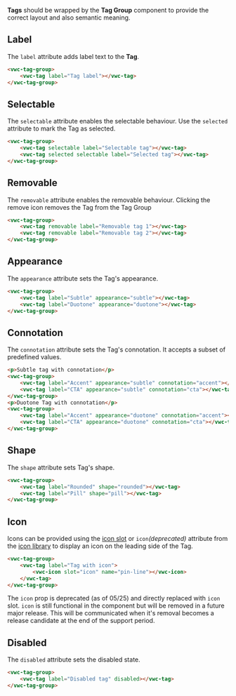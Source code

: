 **Tags** should be wrapped by the **Tag Group** component to provide the correct layout and also semantic meaning.

## Label

The `label` attribute adds label text to the **Tag**.

```html preview
<vwc-tag-group>
	<vwc-tag label="Tag label"></vwc-tag>
</vwc-tag-group>
```

## Selectable

The `selectable` attribute enables the selectable behaviour. Use the `selected` attribute to mark the Tag as selected.

```html preview
<vwc-tag-group>
	<vwc-tag selectable label="Selectable tag"></vwc-tag>
	<vwc-tag selected selectable label="Selected tag"></vwc-tag>
</vwc-tag-group>
```

## Removable

The `removable` attribute enables the removable behaviour. Clicking the remove icon removes the Tag from the Tag Group

```html preview
<vwc-tag-group>
	<vwc-tag removable label="Removable tag 1"></vwc-tag>
	<vwc-tag removable label="Removable tag 2"></vwc-tag>
</vwc-tag-group>
```

## Appearance

The `appearance` attribute sets the Tag's appearance.

```html preview
<vwc-tag-group>
	<vwc-tag label="Subtle" appearance="subtle"></vwc-tag>
	<vwc-tag label="Duotone" appearance="duotone"></vwc-tag>
</vwc-tag-group>
```

## Connotation

The `connotation` attribute sets the Tag's connotation.
It accepts a subset of predefined values.

```html preview
<p>Subtle tag with connotation</p>
<vwc-tag-group>
	<vwc-tag label="Accent" appearance="subtle" connotation="accent"></vwc-tag>
	<vwc-tag label="CTA" appearance="subtle" connotation="cta"></vwc-tag>
</vwc-tag-group>
<p>Duotone Tag with connotation</p>
<vwc-tag-group>
	<vwc-tag label="Accent" appearance="duotone" connotation="accent"></vwc-tag>
	<vwc-tag label="CTA" appearance="duotone" connotation="cta"></vwc-tag>
</vwc-tag-group>
```

## Shape

The `shape` attribute sets Tag's shape.

```html preview
<vwc-tag-group>
	<vwc-tag label="Rounded" shape="rounded"></vwc-tag>
	<vwc-tag label="Pill" shape="pill"></vwc-tag>
</vwc-tag-group>
```

## Icon

Icons can be provided using the [icon slot](/components/tag-and-tag-group/code/#icon-slot) or `icon`_(deprecated)_ attribute from the [icon library](/icons/icons-gallery/) to display an icon on the leading side of the Tag.

```html preview
<vwc-tag-group>
	<vwc-tag label="Tag with icon">
		<vwc-icon slot="icon" name="pin-line"></vwc-icon>
	</vwc-tag>
</vwc-tag-group>
```

<vwc-note connotation="warning" headline="Deprecated Prop: icon">
	<vwc-icon slot="icon" name="warning-line"></vwc-icon>

The `icon` prop is deprecated (as of 05/25) and directly replaced with `icon` slot. `icon` is still functional in the component but will be removed in a future major release. This will be communicated when it's removal becomes a release candidate at the end of the support period.

</vwc-note>

## Disabled

The `disabled` attribute sets the disabled state.

```html preview
<vwc-tag-group>
	<vwc-tag label="Disabled tag" disabled></vwc-tag>
</vwc-tag-group>
```
